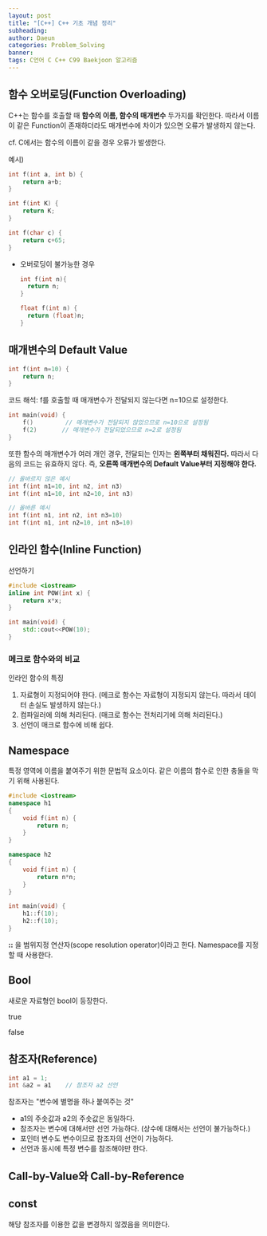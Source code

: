 ```yaml
---
layout: post
title: "[C++] C++ 기초 개념 정리"
subheading: 
author: Daeun
categories: Problem_Solving
banner:
tags: C언어 C C++ C99 Baekjoon 알고리즘 
---
```


## 함수 오버로딩(Function Overloading)
C++는 함수를 호출할 때 **함수의 이름, 함수의 매개변수** 두가지를 확인한다. 따라서 이름이 같은 Function이 존재하더라도 매개변수에 차이가 있으면 오류가 발생하지 않는다.

cf. C에서는 함수의 이름이 같을 경우 오류가 발생한다.

예시)
```C++
int f(int a, int b) {
    return a+b;
}

int f(int K) {
    return K;
}

int f(char c) {
    return c+65;
}
```

- 오버로딩이 불가능한 경우
  ```C++
  int f(int n){
    return n;
  }

  float f(int n) {
    return (float)n;
  }
  ```

## 매개변수의 Default Value
```C++
int f(int n=10) {
    return n;
}
```
코드 해석: f를 호출할 때 매개변수가 전달되지 않는다면 n=10으로 설정한다.
```C++
int main(void) {
    f()         // 매개변수가 전달되지 않았으므로 n=10으로 설정됨
    f(2)       // 매개변수가 전달되었으므로 n=2로 설정됨
}
```
또한 함수의 매개변수가 여러 개인 경우, 전달되는 인자는 **왼쪽부터 채워진다.**
따라서 다음의 코드는 유효하지 않다. 즉, **오른쪽 매개변수의 Default Value부터 지정해야 한다.**

```C++
// 올바르지 않은 예시
int f(int n1=10, int n2, int n3)
int f(int n1=10, int n2=10, int n3)

// 올바른 예시
int f(int n1, int n2, int n3=10)
int f(int n1, int n2=10, int n3=10)
```

## 인라인 함수(Inline Function)
선언하기
```C++
#include <iostream>
inline int POW(int x) {
    return x*x;
}

int main(void) {
    std::cout<<POW(10);
}
```

### 메크로 함수와의 비교
인라인 함수의 특징
1. 자료형이 지정되어야 한다. (메크로 함수는 자료형이 지정되지 않는다. 따라서 데이터 손실도 발생하지 않는다.)
2. 컴파일러에 의해 처리된다. (매크로 함수는 전처리기에 의해 처리된다.)
3. 선언이 매크로 함수에 비해 쉽다.

## Namespace
특정 영역에 이름을 붙여주기 위한 문법적 요소이다. 같은 이름의 함수로 인한 충돌을 막기 위해 사용된다.
```C++
#include <iostream>
namespace h1
{
    void f(int n) {
        return n;
    }
}

namespace h2
{
    void f(int n) {
        return n*n;
    }
}

int main(void) {
    h1::f(10);
    h2::f(10);
}
```

**::** 을 범위지정 연산자(scope resolution operator)이라고 한다. Namespace를 지정할 때 사용한다. 

## Bool
새로운 자료형인 bool이 등장한다.

true

false

## 참조자(Reference)

```C++
int a1 = 1;
int &a2 = a1    // 참조자 a2 선언
```

참조자는 "변수에 별명을 하나 붙여주는 것"

- a1의 주솟값과 a2의 주솟값은 동일하다.
- 참조자는 변수에 대해서만 선언 가능하다. (상수에 대해서는 선언이 불가능하다.)
- 포인터 변수도 변수이므로 참조자의 선언이 가능하다.
- 선언과 동시에 특정 변수를 참조해야만 한다.

## Call-by-Value와 Call-by-Reference

## const
해당 참조자를 이용한 값을 변경하지 않겠음을 의미한다.